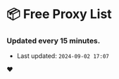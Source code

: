 # :package: Free Proxy List
### Updated every 15 minutes.

- Last updated: `2024-09-02 17:07`

:heart:
